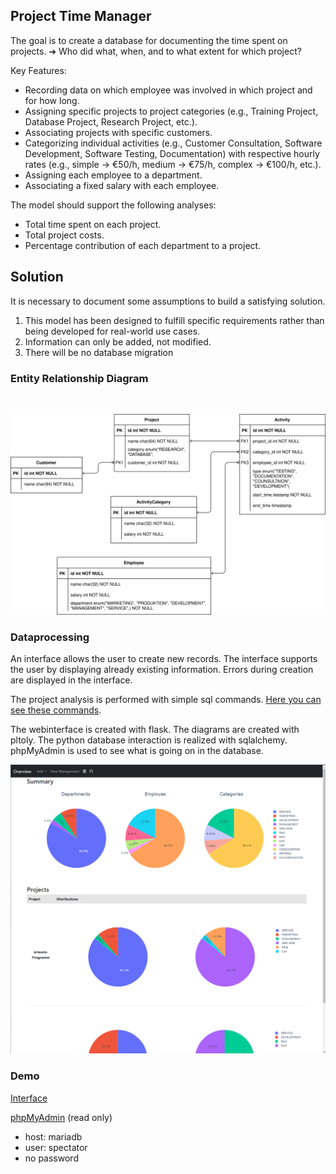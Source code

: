 ## Project Time Manager

The goal is to create a database for documenting the time spent on projects.
➔ Who did what, when, and to what extent for which project?

Key Features:

- Recording data on which employee was involved in which project and for how long.
- Assigning specific projects to project categories (e.g., Training Project, Database Project, Research Project, etc.).
- Associating projects with specific customers.
- Categorizing individual activities (e.g., Customer Consultation, Software Development, Software Testing, Documentation) with respective hourly rates (e.g., simple → €50/h, medium → €75/h, complex → €100/h, etc.).
- Assigning each employee to a department.
- Associating a fixed salary with each employee.

The model should support the following analyses:

- Total time spent on each project.
- Total project costs.
- Percentage contribution of each department to a project.


## Solution
It is necessary to document some assumptions to build a satisfying solution.

1. This model has been designed to fulfill specific requirements rather than being developed for real-world use cases.
2. Information can only be added, not modified.
3. There will be no database migration

### Entity Relationship Diagram
<br>

![SVG-Bild](https://raw.githubusercontent.com/CarlKuhligk/WHZ-Project-Time-Manger/main/doc/ERD%20-%20Simple.drawio.svg)

### Dataprocessing
An interface allows the user to create new records.
The interface supports the user by displaying already existing information.
Errors during creation are displayed in the interface.

The project analysis is performed with simple sql commands. [Here you can see these commands](https://github.com/CarlKuhligk/WHZ-Project-Time-Manger/blob/main/app/database/query.py).

The webinterface is created with flask. The diagrams are created with pltoly. The python database interaction is realized with sqlalchemy. phpMyAdmin is used to see what is going on in the database.

![web ui](https://raw.githubusercontent.com/CarlKuhligk/WHZ-Project-Time-Manger/main/doc/sn7hTxdYdJ.png)

### Demo

[Interface](https://whz-db-project.kuhligk.de/)


[phpMyAdmin](https://whz-db-inspect.kuhligk.de/) (read only)
- host: mariadb
- user: spectator
- no password